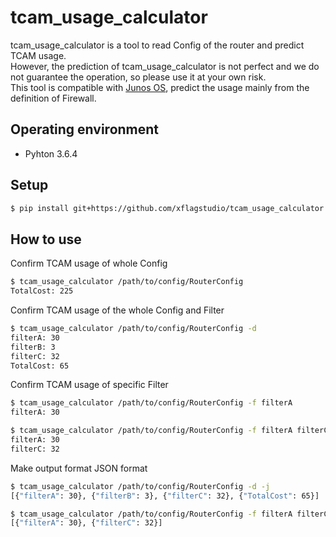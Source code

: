 # tcam_usage_calculator
tcam_usage_calculator is a tool to read Config of the router and predict TCAM usage.  
However, the prediction of tcam_usage_calculator is not perfect and we do not guarantee the operation, so please use it at your own risk.  
This tool is compatible with [Junos OS](https://www.juniper.net/jp/jp/products-services/nos/junos/), predict the usage mainly from the definition of Firewall.

## Operating environment
* Pyhton 3.6.4

## Setup
```bash
$ pip install git+https://github.com/xflagstudio/tcam_usage_calculator.git
```

## How to use
Confirm TCAM usage of whole Config
```bash
$ tcam_usage_calculator /path/to/config/RouterConfig
TotalCost: 225
```

Confirm TCAM usage of the whole Config and Filter
```bash
$ tcam_usage_calculator /path/to/config/RouterConfig -d
filterA: 30
filterB: 3
filterC: 32
TotalCost: 65
```

Confirm TCAM usage of specific Filter
```bash
$ tcam_usage_calculator /path/to/config/RouterConfig -f filterA
filterA: 30

$ tcam_usage_calculator /path/to/config/RouterConfig -f filterA filterC
filterA: 30
filterC: 32
```

Make output format JSON format
```bash
$ tcam_usage_calculator /path/to/config/RouterConfig -d -j
[{"filterA": 30}, {"filterB": 3}, {"filterC": 32}, {"TotalCost": 65}]

$ tcam_usage_calculator /path/to/config/RouterConfig -f filterA filterC -j
[{"filterA": 30}, {"filterC": 32}]
```
